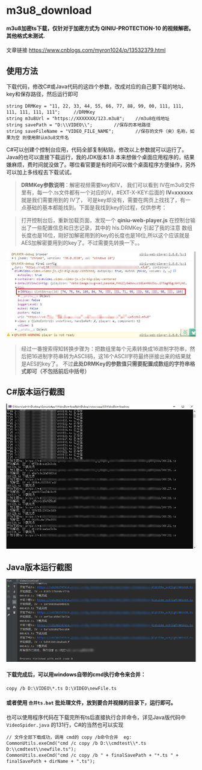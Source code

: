 # m3u8_download
#### m3u8加密ts下载，仅针对于加密方式为 QINIU-PROTECTION-10 的视频解密。其他格式未测试.

文章链接 https://www.cnblogs.com/myron1024/p/13532379.html

## 使用方法
下载代码，修改C#或Java代码的这四个参数，改成对应的自己要下载的地址、key和保存路径，然后运行即可
    
    string DRMKey = "11, 22, 33, 44, 55, 66, 77, 88, 99, 00, 111, 111, 111, 111, 111, 111";		//DRMKey
    string m3u8Url = "https://XXXXXXX/123.m3u8"; 	//m3u8在线地址
    string savePath = "D:\\VIDEO\\";		//保存的本地路径
    string saveFileName = "VIDEO_FILE_NAME";    	//保存的文件（夹）名称，如果为空 则使用默认m3u8文件名
   
C#可以创建个控制台应用，代码全部复制粘贴，修改以上参数就可以运行了。Java的也可以直接下载运行，我的JDK版本1.8
本来想做个桌面应用程序的，结果嫌麻烦，费时间就没做了。哪位看官要是有时间可以做个桌面程序方便操作，另外可以加上多线程去下载试试。

> **DRMKey参数说明**：解密视频需要key和IV， 我们可以看到 IV在m3u8文件里有，每一个.ts文件都有一个对应的IV，#EXT-X-KEY:后面的 **IV=xxxxxx** 就是我们需要用到的 IV了， 可是key却没有，需要在网页上找找了，有一点基础的基本都能找到。下面是我找到key的过程，仅供参考：

> 打开控制台后，重新加载页面，发现一个 **qiniu-web-player.js** 在控制台输出了一些配置信息和日志记录，其中的 hls.DRMKey 引起了我的注意
数组长度也是16位，刚好加解密用到的key的长度也是16位,所以这个应该就是AES加解密要用到的key了。不过需要先转换一下。。

![DRMKey](https://github.com/Myron1024/m3u8_download/blob/master/screenshot/DRMKey.png?raw=true)

> 经过一番搜索得知转换步骤为：把数组里每个元素转换成16进制字符串，然后把16进制字符串转为ASCII码，这16个ASCII字符最终拼接出来的结果就是AES的key了。
> 不过**此处DRMKey的参数值只需要配置成数组的字符串格式即可（不包括前后中括号）**

## C#版本运行截图
![csharp](https://github.com/Myron1024/m3u8_download/blob/master/screenshot/c%23.png?raw=true)

## Java版本运行截图
![java](https://github.com/Myron1024/m3u8_download/blob/master/screenshot/java.png?raw=true)


#### 下载完成后，可以用windows自带的cmd执行命令来合并：
`copy /b D:\VIDEO\*.ts D:\VIDEO\newFile.ts` 
#### 或者使用 `合并ts.bat` 批处理文件，放到要合并视频的目录下，运行即可。

也可以使用程序代码在下载完所有ts后直接执行合并命令，详见Java版代码中 `VideoSpider.java` 的131行，C#的当然也可以实现

    // 文件全部下载成功，调用 cmd的 copy /b命令合并  eg: CommonUtils.exeCmd("cmd /c copy /b D:\\cmdtest\\*.ts D:\\cmdtest\\newfile.ts");
    CommonUtils.exeCmd("cmd /c copy /b " + finalSavePath + "*.ts " + finalSavePath + dirName + ".ts");
    

